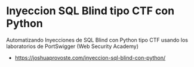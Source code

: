 # Inyeccion SQL Blind tipo CTF con Python
Automatizando Inyecciones de SQL Blind con Python tipo CTF usando los laboratorios de PortSwigger (Web Security Academy)

* https://joshuaprovoste.com/inyeccion-sql-blind-con-python/
